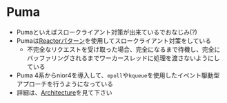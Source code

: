 # Puma

* Pumaといえばスロークライアント対策が出来ているでおなじみ(?)
* Pumaは[Reactorパターン](https://en.wikipedia.org/wiki/Reactor_pattern)を使用してスロークライアント対策をしている
  * 不完全なリクエストを受け取った場合、完全になるまで待機し、完全にバッファリングされるまでワーカースレッドに処理を渡さないようにしている
* Puma 4系からnior4を導入して、`epoll`や`kqueue`を使用したイベント駆動型アプローチを行うようになっている
* 詳細は、[Architecture](https://github.com/puma/puma/blob/master/docs/architecture.md)を見て下さい
